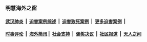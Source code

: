 
### 明慧海外之窗

####  [武汉肺炎](indexes/365.md?t=01111501) &nbsp;|&nbsp;  [迫害案例综述](indexes/328.md?t=01111501) &nbsp;|&nbsp; [迫害致死案例](indexes/277.md?t=01111501)  &nbsp;|&nbsp; [更多迫害案例](indexes/81.md?t=01111501)  &nbsp;|&nbsp; 
####  [时事评论](indexes/251.md?t=01111501) &nbsp;|&nbsp; [海外简讯](indexes/245.md?t=01111501)&nbsp;|&nbsp;  [社会支持](indexes/140.md?t=01111501) &nbsp;|&nbsp; [褒奖决议](indexes/282.md?t=01111501) &nbsp;|&nbsp; [社区报道](indexes/91.md?t=01111501)  &nbsp;|&nbsp; [天人之间](indexes/78.md?t=01111501) 

